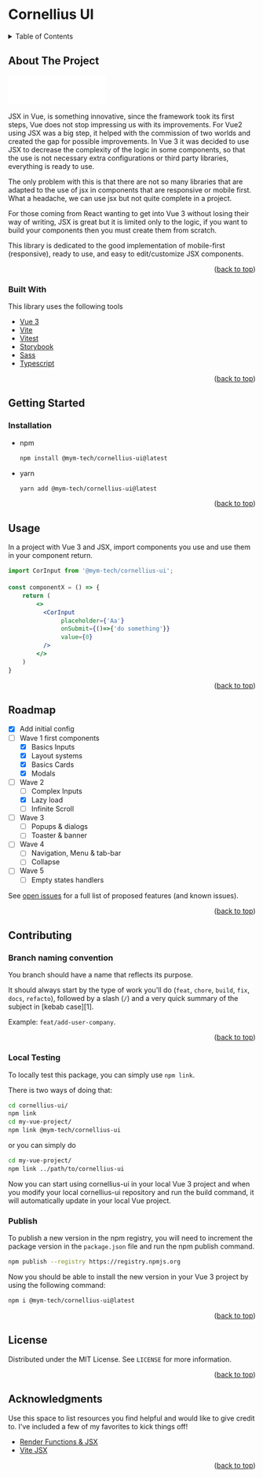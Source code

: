 # Cornellius UI

<!-- TABLE OF CONTENTS -->
<details>
  <summary>Table of Contents</summary>
  <ol>
    <li>
      <a href="#about-the-project">About The Project</a>
      <ul>
        <li><a href="#built-with">Built With</a></li>
      </ul>
    </li>
    <li>
      <a href="#getting-started">Getting Started</a>
      <ul>
        <li><a href="#prerequisites">Prerequisites</a></li>
        <li><a href="#installation">Installation</a></li>
      </ul>
    </li>
    <li><a href="#usage">Usage</a></li>
    <li><a href="#roadmap">Roadmap</a></li>
    <li>
    <a href="#contributing">Contributing</a>
    <ul>
        <li><a href="#branch-naming-convention">Branch naming convention</a></li>
        <li><a href="#local-testing">Local Testing</a></li>
      </ul>
      </li>
    <li><a href="#license">License</a></li>
    <li><a href="#contact">Contact</a></li>
    <li><a href="#acknowledgments">Acknowledgments</a></li>
  </ol>
</details>

<!-- ABOUT THE PROJECT -->
## About The Project

[![mym][mym-logo]](https://mym.fans)

JSX in Vue, is something innovative, since the framework took its first steps, Vue does not stop impressing us with its improvements. For Vue2 using JSX was a big step, it helped with the commission of two worlds and created the gap for possible improvements. In Vue 3 it was decided to use JSX to decrease the complexity of the logic in some components, so that the use is not necessary extra configurations or third party libraries, everything is ready to use. 

The only problem with this is that there are not so many libraries that are adapted to the use of jsx in components that are responsive or mobile first. What a headache, we can use jsx but not quite complete in a project.

For those coming from React wanting to get into Vue 3 without losing their way of writing, JSX is great but it is limited only to the logic, if you want to build your components then you must create them from scratch.

This library is dedicated to the good implementation of mobile-first (responsive), ready to use, and easy to edit/customize JSX components.

<p align="right">(<a href="#top">back to top</a>)</p>

### Built With

This library uses the following tools

* [Vue 3](https://vuejs.org/)
* [Vite](https://vitejs.dev/)
* [Vitest](https://vitest.dev/)
* [Storybook](https://storybook.js.org/)
* [Sass](https://sass-lang.com/)
* [Typescript](https://www.typescriptlang.org/)

<p align="right">(<a href="#top">back to top</a>)</p>

<!-- GETTING STARTED -->
## Getting Started

### Installation

* npm
  ```sh
  npm install @mym-tech/cornellius-ui@latest 
  ```
* yarn
  ```sh
  yarn add @mym-tech/cornellius-ui@latest 
  ```

<p align="right">(<a href="#top">back to top</a>)</p>

<!-- USAGE EXAMPLES -->
## Usage

In a project with Vue 3 and JSX, import components you use and use them in your component return.

   ```jsx
   import CorInput from '@mym-tech/cornellius-ui';

   const componentX = () => {
       return (
           <>
             <CorInput
                  placeholder={'Aa'}
                  onSubmit={()=>{'do something'}}
                  value={0}
             />
           </>
       )
   }
   ```

<p align="right">(<a href="#top">back to top</a>)</p>

<!-- ROADMAP -->
## Roadmap

- [x] Add initial config
- [ ] Wave 1 first components
    - [x] Basics Inputs
    - [x] Layout systems
    - [x] Basics Cards
    - [x] Modals
- [ ] Wave 2 
    - [ ] Complex Inputs
    - [x] Lazy load
    - [ ] Infinite Scroll
- [ ] Wave 3
    - [ ] Popups & dialogs
    - [ ] Toaster & banner
- [ ] Wave 4
    - [ ] Navigation, Menu & tab-bar
    - [ ] Collapse
 - [ ] Wave 5
    - [ ] Empty states handlers

See [open issues](https://github.com/MYM-Tech/frontend-library/issues/) for a full list of proposed features (and known issues).

<p align="right">(<a href="#top">back to top</a>)</p>

<!-- CONTRIBUTING -->
## Contributing

### Branch naming convention

You branch should have a name that reflects its purpose.

It should always start by the type of work you'll do (`feat`, `chore`, `build`, `fix`, `docs`, `refacto`), followed by a slash (`/`) and a very quick summary of the subject in [kebab case][1].

Example: `feat/add-user-company`.

<p align="right">(<a href="#top">back to top</a>)</p>

### Local Testing

To locally test this package, you can simply use `npm link`.

There is two ways of doing that:

```sh
cd cornellius-ui/
npm link
cd my-vue-project/
npm link @mym-tech/cornellius-ui
```

or you can simply do

```sh
cd my-vue-project/
npm link ../path/to/cornellius-ui
```

Now you can start using cornellius-ui in your local Vue 3 project
 and when you modify your local cornellius-ui repository and run the build
 command, it will automatically update in your local Vue project.

### Publish

To publish a new version in the npm registry, you will need to increment the
package version in the `package.json` file and run the npm publish command.

```sh
npm publish --registry https://registry.npmjs.org  
```

Now you should be able to install the new version in your Vue 3 project
 by using the following command:

```sh
npm i @mym-tech/cornellius-ui@latest

```

<p align="right">(<a href="#top">back to top</a>)</p>

<!-- LICENSE -->
## License

Distributed under the MIT License. See `LICENSE` for more information.

<p align="right">(<a href="#top">back to top</a>)</p>

<!-- ACKNOWLEDGMENTS -->
## Acknowledgments

Use this space to list resources you find helpful and would like to give credit to. I've included a few of my favorites to kick things off!

* [Render Functions & JSX](https://vuejs.org/guide/extras/render-function.html)
* [Vite JSX](https://vitejs.dev/guide/features.html#jsx)


<p align="right">(<a href="#top">back to top</a>)</p>

<!-- MARKDOWN LINKS & IMAGES -->
<!-- https://www.markdownguide.org/basic-syntax/#reference-style-links -->
[mym-logo]: public/mym.svg
